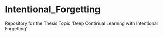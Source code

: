 # Intentional_Forgetting
Repository for the Thesis Topic 'Deep Continual Learning with Intentional Forgetting'
